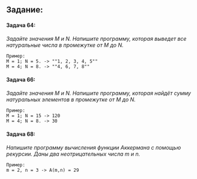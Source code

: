 ## Задание:

#### Задача 64:

_Задайте значения M и N. Напишите программу, которая выведет все натуральные числа в промежутке от M до N._

```text
Пример:
M = 1; N = 5. -> ""1, 2, 3, 4, 5""
M = 4; N = 8. -> ""4, 6, 7, 8""
```

#### Задача 66:

_Задайте значения M и N. Напишите программу, которая найдёт сумму натуральных элементов в промежутке от M до N._

```text
Пример:
M = 1; N = 15 -> 120
M = 4; N = 8. -> 30
```

#### Задача 68:

_Напишите программу вычисления функции Аккермана с помощью рекурсии. Даны два неотрицательных числа m и n._

```text
Пример:
m = 2, n = 3 -> A(m,n) = 29
```
